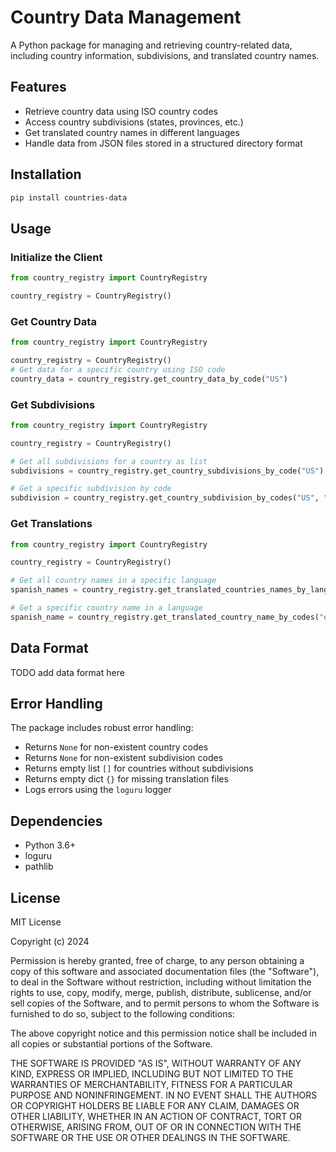 # Country Data Management

A Python package for managing and retrieving country-related data, including country information, subdivisions, and translated country names.

## Features

- Retrieve country data using ISO country codes
- Access country subdivisions (states, provinces, etc.)
- Get translated country names in different languages
- Handle data from JSON files stored in a structured directory format

## Installation

```bash
pip install countries-data
```

## Usage

### Initialize the Client

```python
from country_registry import CountryRegistry

country_registry = CountryRegistry()
```

### Get Country Data

```python
from country_registry import CountryRegistry

country_registry = CountryRegistry()
# Get data for a specific country using ISO code
country_data = country_registry.get_country_data_by_code("US")
```

### Get Subdivisions

```python
from country_registry import CountryRegistry

country_registry = CountryRegistry()

# Get all subdivisions for a country as list
subdivisions = country_registry.get_country_subdivisions_by_code("US")

# Get a specific subdivision by code
subdivision = country_registry.get_country_subdivision_by_codes("US", "CA")
```

### Get Translations

```python
from country_registry import CountryRegistry

country_registry = CountryRegistry()

# Get all country names in a specific language
spanish_names = country_registry.get_translated_countries_names_by_lang_code("es")

# Get a specific country name in a language
spanish_name = country_registry.get_translated_country_name_by_codes("es", "US")
```

## Data Format
TODO add data format here

## Error Handling

The package includes robust error handling:
- Returns `None` for non-existent country codes
- Returns `None` for non-existent subdivision codes
- Returns empty list `[]` for countries without subdivisions
- Returns empty dict `{}` for missing translation files
- Logs errors using the `loguru` logger

## Dependencies

- Python 3.6+
- loguru
- pathlib

## License

MIT License

Copyright (c) 2024

Permission is hereby granted, free of charge, to any person obtaining a copy
of this software and associated documentation files (the "Software"), to deal
in the Software without restriction, including without limitation the rights
to use, copy, modify, merge, publish, distribute, sublicense, and/or sell
copies of the Software, and to permit persons to whom the Software is
furnished to do so, subject to the following conditions:

The above copyright notice and this permission notice shall be included in all
copies or substantial portions of the Software.

THE SOFTWARE IS PROVIDED "AS IS", WITHOUT WARRANTY OF ANY KIND, EXPRESS OR
IMPLIED, INCLUDING BUT NOT LIMITED TO THE WARRANTIES OF MERCHANTABILITY,
FITNESS FOR A PARTICULAR PURPOSE AND NONINFRINGEMENT. IN NO EVENT SHALL THE
AUTHORS OR COPYRIGHT HOLDERS BE LIABLE FOR ANY CLAIM, DAMAGES OR OTHER
LIABILITY, WHETHER IN AN ACTION OF CONTRACT, TORT OR OTHERWISE, ARISING FROM,
OUT OF OR IN CONNECTION WITH THE SOFTWARE OR THE USE OR OTHER DEALINGS IN THE
SOFTWARE.
